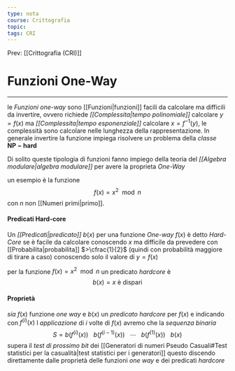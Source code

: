 ```yaml
---
type: nota
course: Crittografia
topic: 
tags: CRI
---
```


Prev: [[Crittografia (CRI)]]

# Funzioni One-Way
---
le _Funzioni one-way_ sono [[Funzioni|funzioni]] facili da calcolare ma difficili da invertire, ovvero richiede _[[Complessita|tempo polinomiale]]_ calcolare $y =f(x)$ ma _[[Complessita|tempo esponenziale]]_ calcolare $x=f^{-1}(y)$, le complessità sono calcolare nelle lunghezza della rappresentazione. 
In generale invertire la funzione impiega risolvere un problema della _classe_ $\mathbf{NP-hard}$


Di solito queste tipologia di funzioni fanno impiego della teoria del _[[Algebra modulare|algebra modulare]]_ per avere la proprieta _One-Way_

un esempio è la funzione 
$$f(x)=x^{2}\mod n$$
con $n$ non [[Numeri primi|primo]].

#### Predicati Hard-core
Un _[[Predicati|predicato]]_ $b(x)$  per una funzione _One-way_ $f(x)$
è detto _Hard-Core_ se è facile da calcolare conoscendo $x$ ma difficile da prevedere con [[Probabilita|probabilita]] $>\cfrac{1}{2}$ (quindi con probabilità maggiore di tirare a caso) conoscendo solo il valore di $y=f(x)$

per la funzione $f(x)=x^{2}\mod n$ un predicato _hardcore_ è
$$b(x)= x \text{ è dispari}$$

#### Proprietà
_sia_ $f(x)$ funzione _one way_ e $b(x)$ un _predicato hardcore_ per $f(x)$ e indicando con $f^{(i)}(x)$ l _applicazione_ di $i$  volte di $f(x)$ avremo che la _sequenza binaria_
$$S = b(f^{(i)}(x)) \ \ \ b(f^{(i-1)}(x)) \ \ \ \cdots \ \ \ b(f^{(1)}(x))  \ \ \ b(x) $$
supera il _test di prossimo bit_ dei [[Generatori di numeri Pseudo Casuali#Test statistici per la casualità|test statistici per i generatori]]
questo discendo direttamente dalle proprietà delle funzioni _one way_ e dei predicati _hardcore_  


